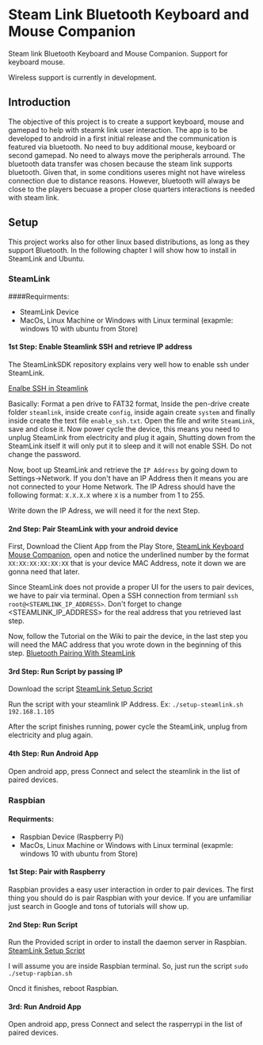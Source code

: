 # Steam Link Bluetooth Keyboard and Mouse Companion
Steam link Bluetooth Keyboard and Mouse Companion. Support for keyboard mouse.

Wireless support is currently in development.

## Introduction
The objective of this project is to create a support keyboard, mouse and gamepad to help with steamk link user interaction. The app is to be developed to android in a first initial release and the communication is featured via bluetooth. No need to buy additional mouse, keyboard or second gamepad. No need to always move the peripherals arround. The bluetooth data transfer was chosen because the steam link supports bluetooth. Given that, in some conditions useres might not have wireless connection due to distance reasons. However, bluetooth will always be close to the players becuase a proper close quarters interactions is needed with steam link.

## Setup
This project works also for other linux based distributions, as long as they support Bluetooth.
In the following chapter I will show how to install in SteamLink and Ubuntu.

### SteamLink
####Requirments:
 * SteamLink Device
 * MacOs, Linux Machine or Windows with Linux terminal (exapmle: windows 10 with ubuntu from Store)
 
#### 1st Step: Enable Steamlink SSH and retrieve IP address
The SteamLinkSDK repository explains very well how to enable ssh under SteamLink. 

[Enalbe SSH in Steamlink](https://github.com/ValveSoftware/steamlink-sdk#ssh-access)

Basically: Format a pen drive to FAT32 format, Inside the pen-drive create folder `steamlink`, inside create `config`, inside again create `system` and finally inside create the text file `enable_ssh.txt`. Open the file and write `SteamLink`, save and close it. Now power cycle the device, this means you need to unplug SteamLink from electricity and plug it again, Shutting down from the SteamLink itself it will only put it to sleep and it will not enable SSH. Do not change the password.

Now, boot up SteamLink and retrieve the `IP Address` by going down to Settings->Network. If you don't have an IP Address then it means you are not connected to your Home Network. The IP Adress should have the following format: `X.X.X.X` where `X` is a number from 1 to 255.

Write down the IP Adress, we will need it for the next Step.

#### 2nd Step: Pair SteamLink with your android device
First, Download the Client App from the Play Store, [SteamLink Keyboard Mouse Companion](), open and notice the underlined number by the format `XX:XX:XX:XX:XX:XX` that is your device MAC Address, note it down we are gonna need that later.

Since SteamLink does not provide a proper UI for the users to pair devices, we have to pair via terminal.
Open a SSH connection from termianl `ssh root@<STEAMLINK_IP_ADDRESS>`. Don't forget to change <STEAMLINK_IP_ADDRESS> for the real address that you retrieved last step.

Now, follow the Tutorial on the Wiki to pair the device, in the last step you will need the MAC address that you wrote down in the beginning of this step. [Bluetooth Pairing With SteamLink](https://github.com/excelsi0r/SteamLinkBluetoothKeybordMouseCompanion/wiki/Research#bluetooth-pairing-with-steamlink)

#### 3rd Step: Run Script by passing IP
Download the script [SteamLink Setup Script](https://github.com/excelsi0r/SteamLinkBluetoothKeybordMouseCompanion/releases/download/v0.2-beta/setup-steamlink.sh)

Run the script with your steamlink IP Address. Ex: `./setup-steamlink.sh 192.168.1.105`

After the script finishes running, power cycle the SteamLink, unplug from electricity and plug again.

#### 4th Step: Run Android App
Open android app, press Connect and select the steamlink in the list of paired devices.

### Raspbian
#### Requirments:
 * Raspbian Device (Raspberry Pi)
 * MacOs, Linux Machine or Windows with Linux terminal (exapmle: windows 10 with ubuntu from Store)

#### 1st Step: Pair with Raspberry
Raspbian provides a easy user interaction in order to pair devices. The first thing you should do is pair Raspbian with your device. If you are unfamiliar just search in Google and tons of tutorials will show up.

#### 2nd Step: Run Script
Run the Provided script in order to install the daemon server in Raspbian. [SteamLink Setup Script](https://github.com/excelsi0r/SteamLinkBluetoothKeybordMouseCompanion/releases/download/v0.2-beta/setup-raspbian.sh)

I will assume you are inside Raspbian terminal. So, just run the script `sudo ./setup-rapbian.sh`

Oncd it finishes, reboot Raspbian.

#### 3rd: Run Android App
Open android app, press Connect and select the rasperrypi in the list of paired devices.

